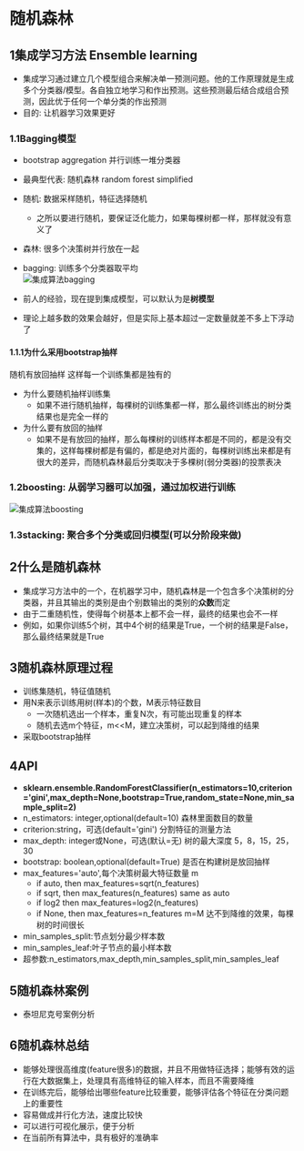 ﻿# 随机森林
## 1集成学习方法 Ensemble learning
- 集成学习通过建立几个模型组合来解决单一预测问题。他的工作原理就是生成多个分类器/模型。各自独立地学习和作出预测。这些预测最后结合成组合预测，因此优于任何一个单分类的作出预测
- 目的: 让机器学习效果更好

### 1.1Bagging模型
- bootstrap aggregation 并行训练一堆分类器
- 最典型代表: 随机森林 random forest simplified
- 随机: 数据采样随机，特征选择随机
    - 之所以要进行随机，要保证泛化能力，如果每棵树都一样，那样就没有意义了
- 森林: 很多个决策树并行放在一起
- bagging: 训练多个分类器取平均   
![集成算法bagging](https://raw.githubusercontent.com/mayu1031/CS_Notes/master/doc/%E6%9C%BA%E5%99%A8%E5%AD%A6%E4%B9%A0/%E9%9A%8F%E6%9C%BA%E6%A3%AE%E6%9E%97/%E9%9B%86%E6%88%90%E7%AE%97%E6%B3%95bagging.png)

- 前人的经验，现在提到集成模型，可以默认为是**树模型**
- 理论上越多数的效果会越好，但是实际上基本超过一定数量就差不多上下浮动了

#### 1.1.1为什么采用bootstrap抽样
随机有放回抽样 这样每一个训练集都是独有的
- 为什么要随机抽样训练集
    - 如果不进行随机抽样，每棵树的训练集都一样，那么最终训练出的树分类结果也是完全一样的
- 为什么要有放回的抽样
    - 如果不是有放回的抽样，那么每棵树的训练样本都是不同的，都是没有交集的，这样每棵树都是有偏的，都是绝对片面的，每棵树训练出来都是有很大的差异，而随机森林最后分类取决于多棵树(弱分类器)的投票表决


### 1.2boosting: 从弱学习器可以加强，通过加权进行训练  
![集成算法boosting](https://raw.githubusercontent.com/mayu1031/CS_Notes/master/doc/%E6%9C%BA%E5%99%A8%E5%AD%A6%E4%B9%A0/%E9%9A%8F%E6%9C%BA%E6%A3%AE%E6%9E%97/%E9%9B%86%E6%88%90%E7%AE%97%E6%B3%95boosting.png)  

### 1.3stacking: 聚合多个分类或回归模型(可以分阶段来做)

## 2什么是随机森林
- 集成学习方法中的一个，在机器学习中，随机森林是一个包含多个决策树的分类器，并且其输出的类别是由个别数输出的类别的**众数**而定
- 由于二重随机性，使得每个树基本上都不会一样，最终的结果也会不一样
- 例如，如果你训练5个树，其中4个树的结果是True，一个树的结果是False，那么最终结果就是True

## 3随机森林原理过程
- 训练集随机，特征值随机
- 用N来表示训练用树(样本)的个数，M表示特征数目
    - 一次随机选出一个样本，重复N次，有可能出现重复的样本
    - 随机去选m个特征，m<<M，建立决策树，可以起到降维的结果
- 采取bootstrap抽样


## 4API
- **sklearn.ensemble.RandomForestClassifier(n_estimators=10,criterion='gini',max_depth=None,bootstrap=True,random_state=None,min_sample_split=2)**
- n_estimators: integer,optional(default=10) 森林里面数目的数量
- criterion:string，可选(default='gini') 分割特征的测量方法
- max_depth: integer或None，可选(默认=无) 树的最大深度 5，8，15，25，30
- bootstrap: boolean,optional(default=True) 是否在构建树是放回抽样
- max_features='auto',每个决策树最大特征数量 m
    - if auto, then max_features=sqrt(n_features)
    - if sqrt, then max_features(n_features) same as auto
    - if log2 then max_features=log2(n_features)
    - if None, then max_features=n_features m=M 达不到降维的效果，每棵树的时间很长
- min_samples_split:节点划分最少样本数
- min_samples_leaf:叶子节点的最小样本数
- 超参数:n_estimators,max_depth,min_samples_split,min_samples_leaf

## 5随机森林案例
- 泰坦尼克号案例分析

## 6随机森林总结
- 能够处理很高维度(feature很多)的数据，并且不用做特征选择；能够有效的运行在大数据集上，处理具有高维特征的输入样本，而且不需要降维
- 在训练完后，能够给出哪些feature比较重要，能够评估各个特征在分类问题上的重要性
- 容易做成并行化方法，速度比较快
- 可以进行可视化展示，便于分析
- 在当前所有算法中，具有极好的准确率
